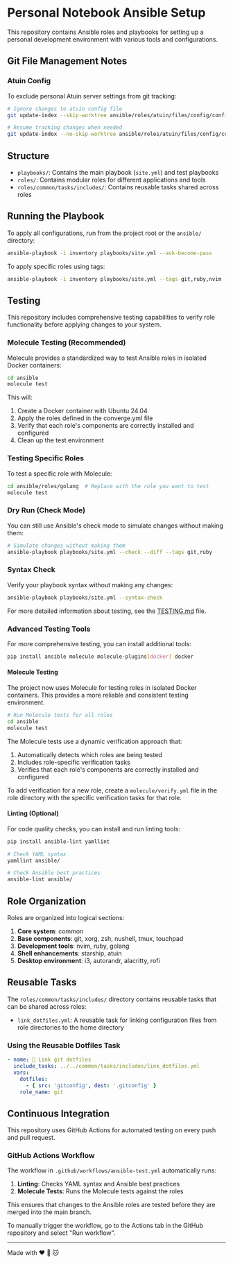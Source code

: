 # Personal Notebook Ansible Setup

This repository contains Ansible roles and playbooks for setting up a personal development environment with various tools and configurations.

## Git File Management Notes

### Atuin Config

To exclude personal Atuin server settings from git tracking:

```bash
# Ignore changes to atuin config file
git update-index --skip-worktree ansible/roles/atuin/files/config/config.toml

# Resume tracking changes when needed
git update-index --no-skip-worktree ansible/roles/atuin/files/config/config.toml
```

## Structure

- `playbooks/`: Contains the main playbook (`site.yml`) and test playbooks
- `roles/`: Contains modular roles for different applications and tools
- `roles/common/tasks/includes/`: Contains reusable tasks shared across roles

## Running the Playbook

To apply all configurations, run from the project root or the `ansible/` directory:

```bash
ansible-playbook -i inventory playbooks/site.yml --ask-become-pass
```

To apply specific roles using tags:

```bash
ansible-playbook -i inventory playbooks/site.yml --tags git,ruby,nvim --ask-become-pass
```

## Testing

This repository includes comprehensive testing capabilities to verify role functionality before applying changes to your system.

### Molecule Testing (Recommended)

Molecule provides a standardized way to test Ansible roles in isolated Docker containers:

```bash
cd ansible
molecule test
```

This will:
1. Create a Docker container with Ubuntu 24.04
2. Apply the roles defined in the converge.yml file
3. Verify that each role's components are correctly installed and configured
4. Clean up the test environment

### Testing Specific Roles

To test a specific role with Molecule:

```bash
cd ansible/roles/golang  # Replace with the role you want to test
molecule test
```

### Dry Run (Check Mode)

You can still use Ansible's check mode to simulate changes without making them:

```bash
# Simulate changes without making them
ansible-playbook playbooks/site.yml --check --diff --tags git,ruby
```

### Syntax Check

Verify your playbook syntax without making any changes:

```bash
ansible-playbook playbooks/site.yml --syntax-check
```

For more detailed information about testing, see the [TESTING.md](ansible/TESTING.md) file.

### Advanced Testing Tools

For more comprehensive testing, you can install additional tools:

```bash
pip install ansible molecule molecule-plugins[docker] docker
```

#### Molecule Testing

The project now uses Molecule for testing roles in isolated Docker containers. This provides a more reliable and consistent testing environment.

```bash
# Run Molecule tests for all roles
cd ansible
molecule test
```

The Molecule tests use a dynamic verification approach that:

1. Automatically detects which roles are being tested
2. Includes role-specific verification tasks
3. Verifies that each role's components are correctly installed and configured

To add verification for a new role, create a `molecule/verify.yml` file in the role directory with the specific verification tasks for that role.

#### Linting (Optional)

For code quality checks, you can install and run linting tools:

```bash
pip install ansible-lint yamllint

# Check YAML syntax
yamllint ansible/

# Check Ansible best practices
ansible-lint ansible/
```

## Role Organization

Roles are organized into logical sections:

1. **Core system**: common
2. **Base components**: git, xorg, zsh, nushell, tmux, touchpad
3. **Development tools**: nvim, ruby, golang
4. **Shell enhancements**: starship, atuin
5. **Desktop environment**: i3, autorandr, alacritty, rofi

## Reusable Tasks

The `roles/common/tasks/includes/` directory contains reusable tasks that can be shared across roles:

- `link_dotfiles.yml`: A reusable task for linking configuration files from role directories to the home directory

### Using the Reusable Dotfiles Task

```yaml
- name: 🔗 Link git dotfiles
  include_tasks: ../../common/tasks/includes/link_dotfiles.yml
  vars:
    dotfiles:
      - { src: 'gitconfig', dest: '.gitconfig' }
    role_name: git
```

## Continuous Integration

This repository uses GitHub Actions for automated testing on every push and pull request.

### GitHub Actions Workflow

The workflow in `.github/workflows/ansible-test.yml` automatically runs:

1. **Linting**: Checks YAML syntax and Ansible best practices
2. **Molecule Tests**: Runs the Molecule tests against the roles

This ensures that changes to the Ansible roles are tested before they are merged into the main branch.

To manually trigger the workflow, go to the Actions tab in the GitHub repository and select "Run workflow".

---
Made with ❤️ 🤖 🐱
